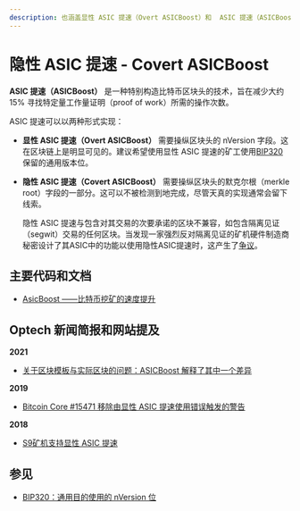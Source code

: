 ```yaml
---
description: 也涵盖显性 ASIC 提速（Overt ASICBoost）和  ASIC 提速（ASICBoost）
---
```


# 隐性 ASIC 提速 - Covert ASICBoost

**ASIC 提速（ASICBoost）** 是一种特别构造比特币区块头的技术，旨在减少大约 15% 寻找特定量工作量证明（proof of work）所需的操作次数。

ASIC 提速可以以两种形式实现：

* **显性 ASIC 提速（Overt ASICBoost）** 需要操纵区块头的 nVersion 字段。这在区块链上是明显可见的。建议希望使用显性 ASIC 提速的矿工使用[BIP320](https://github.com/bitcoin/bips/blob/master/bip-0320.mediawiki)保留的通用版本位。
*   **隐性 ASIC 提速（Covert ASICBoost）** 需要操纵区块头的默克尔根（merkle root）字段的一部分。这可以不被检测到地完成，尽管天真的实现通常会留下线索。

    隐性 ASIC 提速与包含对其交易的次要承诺的区块不兼容，如包含隔离见证（segwit）交易的任何区块。当发现一家强烈反对隔离见证的矿机硬件制造商秘密设计了其ASIC中的功能以使用隐性ASIC提速时，这产生了[争议](https://bitcoinops.org/en/topics/soft-fork-activation/#2016-7-bip9-bip148-and-bip91-the-bip141143-segwit-activation)。

## 主要代码和文档

* [AsicBoost ——比特币挖矿的速度提升](https://arxiv.org/abs/1604.00575)

## Optech 新闻简报和网站提及

**2021**

* [关于区块模板与实际区块的问题：ASICBoost 解释了其中一个差异](https://bitcoinops.org/en/newsletters/2021/04/28/#why-does-the-mined-block-differ-so-much-from-the-block-template)

**2019**

* [Bitcoin Core #15471 移除由显性 ASIC 提速使用错误触发的警告](https://bitcoinops.org/en/newsletters/2019/03/05/#bitcoin-core-15471)

**2018**

* [S9矿机支持显性 ASIC 提速](https://bitcoinops.org/en/newsletters/2018/10/30/#overt-asicboost-support-for-s9-miners)

## 参见

* [BIP320：通用目的使用的 nVersion 位](https://github.com/bitcoin/bips/blob/master/bip-0320.mediawiki)
